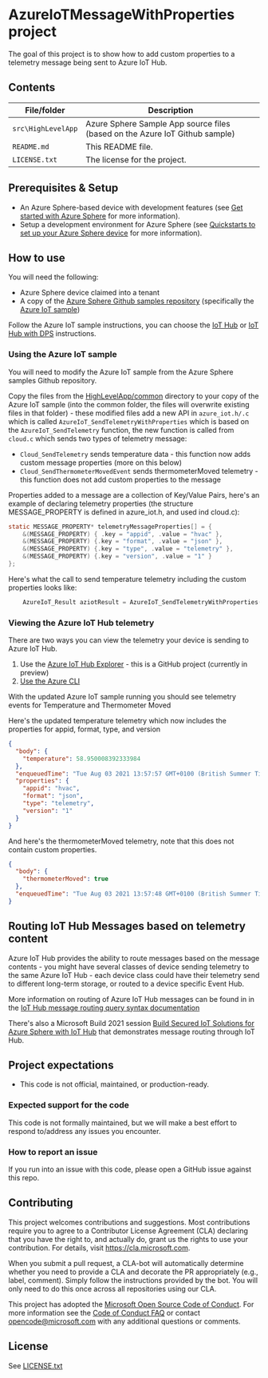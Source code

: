 # AzureIoTMessageWithProperties project

The goal of this project is to show how to add custom properties to a telemetry message being sent to Azure IoT Hub.

## Contents

| File/folder | Description |
|-------------|-------------|
| `src\HighLevelApp`       | Azure Sphere Sample App source files (based on the Azure IoT Github sample) |
| `README.md` | This README file. |
| `LICENSE.txt`   | The license for the project. |

## Prerequisites & Setup

- An Azure Sphere-based device with development features (see [Get started with Azure Sphere](https://azure.microsoft.com/services/azure-sphere/get-started/) for more information).
- Setup a development environment for Azure Sphere (see [Quickstarts to set up your Azure Sphere device](https://docs.microsoft.com/azure-sphere/install/overview) for more information).


## How to use

You will need the following:
* Azure Sphere device claimed into a tenant
* A copy of the [Azure Sphere Github samples repository](https://github.com/Azure/azure-sphere-samples) (specifically the [Azure IoT sample](https://github.com/Azure/azure-sphere-samples/tree/master/Samples/AzureIoT))

Follow the Azure IoT sample instructions, you can choose the [IoT Hub](https://github.com/Azure/azure-sphere-samples/blob/master/Samples/AzureIoT/READMEStartWithIoTHub.md) or [IoT Hub with DPS](https://github.com/Azure/azure-sphere-samples/blob/master/Samples/AzureIoT/READMEAddDPS.md) instructions. 

### Using the Azure IoT sample

You will need to modify the Azure IoT sample from the Azure Sphere samples Github repository.

Copy the files from the [HighLevelApp/common](./HighLevelApp/common) directory to your copy of the Azure IoT sample (into the common folder, the files will overwrite existing files in that folder) - these modified files add a new API in `azure_iot.h/.c` which is called `AzureIoT_SendTelemetryWithProperties` which is based on the `AzureIoT_SendTelemetry` function, the new function is called from `cloud.c` which sends two types of telemetry message:

- `Cloud_SendTelemetry` sends temperature data - this function now adds custom message properties (more on this below)
- `Cloud_SendThermometerMovedEvent` sends thermometerMoved telemetry - this function does not add custom properties to the message

Properties added to a message are a collection of Key/Value Pairs, here's an example of declaring telemetry properties (the structure MESSAGE_PROPERTY is defined in azure_iot.h, and used ind cloud.c):

```C
static MESSAGE_PROPERTY* telemetryMessageProperties[] = {
    &(MESSAGE_PROPERTY) { .key = "appid", .value = "hvac" },
    &(MESSAGE_PROPERTY) {.key = "format", .value = "json" },
    &(MESSAGE_PROPERTY) {.key = "type", .value = "telemetry" },
    &(MESSAGE_PROPERTY) {.key = "version", .value = "1" }
};
```

Here's what the call to send temperature telemetry including the custom properties looks like:

```C
    AzureIoT_Result aziotResult = AzureIoT_SendTelemetryWithProperties(serializedTelemetry, NULL, telemetryMessageProperties, NELEMS(telemetryMessageProperties));
```

### Viewing the Azure IoT Hub telemetry

There are two ways you can view the telemetry your device is sending to Azure IoT Hub.

1. Use the [Azure IoT Hub Explorer](https://github.com/Azure/azure-iot-explorer) - this is a GitHub project (currently in preview)
2. [Use the Azure CLI](https://docs.microsoft.com/en-us/cli/azure/iot/hub?view=azure-cli-latest#az_iot_hub_monitor_events)

With the updated Azure IoT sample running you should see telemetry events for Temperature and Thermometer Moved

Here's the updated temperature telemetry which now includes the properties for appid, format, type, and version
```JSON
{
  "body": {
    "temperature": 58.950008392333984
  },
  "enqueuedTime": "Tue Aug 03 2021 13:57:57 GMT+0100 (British Summer Time)",
  "properties": {
    "appid": "hvac",
    "format": "json",
    "type": "telemetry",
    "version": "1"
  }
}
```

And here's the thermometerMoved telemetry, note that this does not contain custom properties.
```JSON
{
  "body": {
    "thermometerMoved": true
  },
  "enqueuedTime": "Tue Aug 03 2021 13:57:48 GMT+0100 (British Summer Time)"
}

```

## Routing IoT Hub Messages based on telemetry content

Azure IoT Hub provides the ability to route messages based on the message contents - you might have several classes of device sending telemetry to the same Azure IoT Hub - each device class could have their telemetry send to different long-term storage, or routed to a device specific Event Hub.

More information on routing of Azure IoT Hub messages can be found in in the [IoT Hub message routing query syntax documentation](https://docs.microsoft.com/en-us/azure/iot-hub/iot-hub-devguide-routing-query-syntax)

There's also a Microsoft Build 2021 session [Build Secured IoT Solutions for Azure Sphere with IoT Hub](https://www.youtube.com/watch?v=UTVPjZGZblo) that demonstrates message routing through IoT Hub.

## Project expectations

* This code is not official, maintained, or production-ready.

### Expected support for the code

This code is not formally maintained, but we will make a best effort to respond to/address any issues you encounter.

### How to report an issue

If you run into an issue with this code, please open a GitHub issue against this repo.

## Contributing

This project welcomes contributions and suggestions. Most contributions require you to
agree to a Contributor License Agreement (CLA) declaring that you have the right to,
and actually do, grant us the rights to use your contribution. For details, visit
https://cla.microsoft.com.

When you submit a pull request, a CLA-bot will automatically determine whether you need
to provide a CLA and decorate the PR appropriately (e.g., label, comment). Simply follow the
instructions provided by the bot. You will only need to do this once across all repositories using our CLA.

This project has adopted the [Microsoft Open Source Code of Conduct](https://opensource.microsoft.com/codeofconduct/).
For more information see the [Code of Conduct FAQ](https://opensource.microsoft.com/codeofconduct/faq/)
or contact [opencode@microsoft.com](mailto:opencode@microsoft.com) with any additional questions or comments.

## License

See [LICENSE.txt](./LICENSE.txt)
